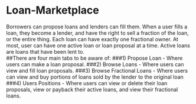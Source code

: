 # Loan-Marketplace
Borrowers can propose loans and lenders can fill them. When a user fills a loan, they become a lender, and have the right to sell a fraction of the loan, or the entire thing. Each loan can have exactly one fractional owner. At most, user can have one active loan or loan proposal at a time. Active loans are loans that have been lent to. <br>
##There are four main tabs to be aware of:
###1) Propose Loan - Where users can make a loan proposal.
###2) Browse Loans - Where users can view and fill loan proposals.
###3) Browse Fractional Loans - Where users can view and buy portions of loans sold by the lender to the original loan
###4) Users Positions - Where users can view or delete their loan proposals, view or payback their active loans, and view their fractional loans. 
